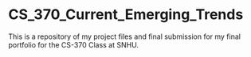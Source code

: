# CS_370_Current_Emerging_Trends
This is a repository of my project files and final submission for my final portfolio for the CS-370 Class at SNHU.
